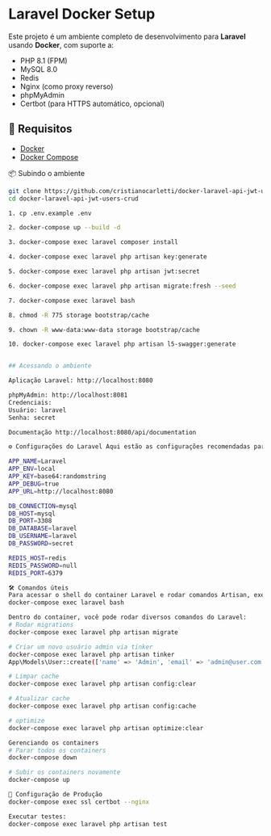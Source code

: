 # Laravel Docker Setup

Este projeto é um ambiente completo de desenvolvimento para **Laravel** usando **Docker**, com suporte a:

- PHP 8.1 (FPM)
- MySQL 8.0
- Redis
- Nginx (como proxy reverso)
- phpMyAdmin
- Certbot (para HTTPS automático, opcional)

## 🚀 Requisitos

- [Docker](https://www.docker.com/)
- [Docker Compose](https://docs.docker.com/compose/)

📦 Subindo o ambiente

```bash
git clone https://github.com/cristianocarletti/docker-laravel-api-jwt-users-crud.git
cd docker-laravel-api-jwt-users-crud

1. cp .env.example .env

2. docker-compose up --build -d

3. docker-compose exec laravel composer install

4. docker-compose exec laravel php artisan key:generate

5. docker-compose exec laravel php artisan jwt:secret

6. docker-compose exec laravel php artisan migrate:fresh --seed

7. docker-compose exec laravel bash

8. chmod -R 775 storage bootstrap/cache

9. chown -R www-data:www-data storage bootstrap/cache

10. docker-compose exec laravel php artisan l5-swagger:generate


## Acessando o ambiente

Aplicação Laravel: http://localhost:8080

phpMyAdmin: http://localhost:8081
Credenciais:
Usuário: laravel
Senha: secret

Documentação http://localhost:8080/api/documentation

⚙️ Configurações do Laravel Aqui estão as configurações recomendadas para o arquivo .env

APP_NAME=Laravel
APP_ENV=local
APP_KEY=base64:randomstring
APP_DEBUG=true
APP_URL=http://localhost:8080

DB_CONNECTION=mysql
DB_HOST=mysql
DB_PORT=3308
DB_DATABASE=laravel
DB_USERNAME=laravel
DB_PASSWORD=secret

REDIS_HOST=redis
REDIS_PASSWORD=null
REDIS_PORT=6379

🛠️ Comandos úteis
Para acessar o shell do container Laravel e rodar comandos Artisan, execute:
docker-compose exec laravel bash

Dentro do container, você pode rodar diversos comandos do Laravel:
# Rodar migrations
docker-compose exec laravel php artisan migrate

# Criar um novo usuário admin via tinker
docker-compose exec laravel php artisan tinker
App\Models\User::create(['name' => 'Admin', 'email' => 'admin@user.com', 'password' => bcrypt('password123')]);

# Limpar cache
docker-compose exec laravel php artisan config:clear

# Atualizar cache
docker-compose exec laravel php artisan config:cache

# optimize
docker-compose exec laravel php artisan optimize:clear

Gerenciando os containers
# Parar todos os containers
docker-compose down

# Subir os containers novamente
docker-compose up

🔧 Configuração de Produção
docker-compose exec ssl certbot --nginx

Executar testes:
docker-compose exec laravel php artisan test
